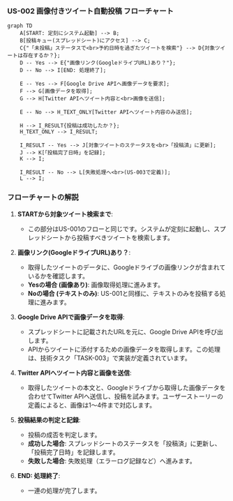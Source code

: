 ### US-002 画像付きツイート自動投稿 フローチャート

```mermaid
graph TD
    A[START: 定刻にシステム起動] --> B;
    B[投稿キュー(スプレッドシート)にアクセス] --> C;
    C{"「未投稿」ステータスで<br>予約日時を過ぎたツイートを検索"} --> D{対象ツイートは存在するか？};
    D -- Yes --> E{"画像リンク(GoogleドライブURL)あり？"};
    D -- No --> I[END: 処理終了];
    
    E -- Yes --> F[Google Drive APIへ画像データを要求];
    F --> G[画像データを取得];
    G --> H[Twitter APIへツイート内容と<br>画像を送信];
    
    E -- No --> H_TEXT_ONLY[Twitter APIへツイート内容のみ送信];
    
    H --> I_RESULT{投稿は成功したか？};
    H_TEXT_ONLY --> I_RESULT;
    
    I_RESULT -- Yes --> J[対象ツイートのステータスを<br>「投稿済」に更新];
    J --> K[「投稿完了日時」を記録];
    K --> I;
    
    I_RESULT -- No --> L[失敗処理へ<br>(US-003で定義)];
    L --> I;

```

### フローチャートの解説

1.  **STARTから対象ツイート検索まで**:

      * この部分はUS-001のフローと同じです。システムが定刻に起動し、スプレッドシートから投稿すべきツイートを検索します。

2.  **画像リンク(GoogleドライブURL)あり？**:

      * 取得したツイートのデータに、Googleドライブの画像リンクが含まれているかを確認します。
      * **Yesの場合 (画像あり)**: 画像取得処理に進みます。
      * **Noの場合 (テキストのみ)**: US-001と同様に、テキストのみを投稿する処理に進みます。

3.  **Google Drive APIで画像データを取得**:

      * スプレッドシートに記載されたURLを元に、Google Drive APIを呼び出します。
      * APIからツイートに添付するための画像データを取得します。この処理は、技術タスク「TASK-003」で実装が定義されています。

4.  **Twitter APIへツイート内容と画像を送信**:

      * 取得したツイートの本文と、Googleドライブから取得した画像データを合わせてTwitter APIへ送信し、投稿を試みます。ユーザーストーリーの定義によると、画像は1〜4件まで対応します。

5.  **投稿結果の判定と記録**:

      * 投稿の成否を判定します。
      * **成功した場合**: スプレッドシートのステータスを「投稿済」に更新し、「投稿完了日時」を記録します。
      * **失敗した場合**: 失敗処理（エラーログ記録など）へ進みます。

6.  **END: 処理終了**:

      * 一連の処理が完了します。